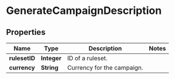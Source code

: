 

# GenerateCampaignDescription

## Properties

Name | Type | Description | Notes
------------ | ------------- | ------------- | -------------
**rulesetID** | **Integer** | ID of a ruleset. | 
**currency** | **String** | Currency for the campaign. | 



